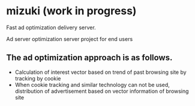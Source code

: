 # mizuki (work in progress)
Fast ad optimization delivery server.

Ad server optimization server project for end users

## The ad optimization approach is as follows.
 +  Calculation of interest vector based on trend of past browsing site by tracking by cookie
 +  When cookie tracking and similar technology can not be used, distribution of advertisement based on vector information of browsing site
